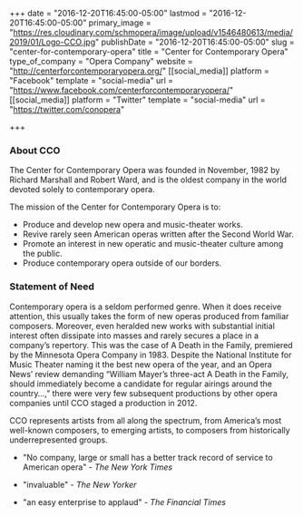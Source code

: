 +++
date = "2016-12-20T16:45:00-05:00"
lastmod = "2016-12-20T16:45:00-05:00"
primary_image = "https://res.cloudinary.com/schmopera/image/upload/v1546480613/media/2019/01/Logo-CCO.jpg"
publishDate = "2016-12-20T16:45:00-05:00"
slug = "center-for-contemporary-opera"
title = "Center for Contemporary Opera"
type_of_company = "Opera Company"
website = "http://centerforcontemporaryopera.org/"
[[social_media]]
platform = "Facebook"
template = "social-media"
url = "https://www.facebook.com/centerforcontemporaryopera/"
[[social_media]]
platform = "Twitter"
template = "social-media"
url = "https://twitter.com/conopera"

+++
### About CCO

The Center for Contemporary Opera was founded in November, 1982 by Richard Marshall and Robert Ward, and is the oldest company in the world devoted solely to contemporary opera.

The mission of the Center for Contemporary Opera is to:

- Produce and develop new opera and music-theater works.
- Revive rarely seen American operas written after the Second World War.
- Promote an interest in new operatic and music-theater culture among the public.
- Produce contemporary opera outside of our borders.

### Statement of Need

Contemporary opera is a seldom performed genre. When it does receive attention, this usually takes the form of new operas produced from familiar composers. Moreover, even heralded new works with substantial initial interest often dissipate into masses and rarely secures a place in a company’s repertory. This was the case of A Death in the Family, premiered by the Minnesota Opera Company in 1983. Despite the National Institute for Music Theater naming it the best new opera of the year, and an Opera News’ review demanding “William Mayer’s three-act A Death in the Family, should immediately become a candidate for regular airings around the country…,” there were very few subsequent productions by other opera companies until CCO staged a production in 2012.

CCO represents artists from all along the spectrum, from America’s most well-known composers, to emerging artists, to composers from historically underrepresented groups.

- "No company, large or small has a better track record of service to American opera" - *The New York Times*

- "invaluable" - *The New Yorker*

- "an easy enterprise to applaud" - *The Financial Times*